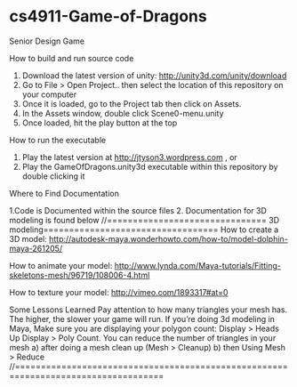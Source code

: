 cs4911-Game-of-Dragons
======================

Senior Design Game

How to build and run source code

1. Download the latest version of unity: http://unity3d.com/unity/download
2. Go to File > Open Project.. then select the location of this repository on your computer
3. Once it is loaded, go to the Project tab then click on Assets.
4. In the Assets window, double click Scene0-menu.unity
5. Once loaded, hit the play button at the top


How to run the executable

1. Play the latest version at http://jtyson3.wordpress.com , or
2. Play the GameOfDragons.unity3d executable within this repository by double clicking it


Where to Find Documentation

1.Code is Documented within the source files
2. Documentation for 3D modeling is found below
//=============================== 3D modeling==================================
How to create a 3D model: 
	http://autodesk-maya.wonderhowto.com/how-to/model-dolphin-maya-261205/

How to animate your model:
	http://www.lynda.com/Maya-tutorials/Fitting-skeletons-mesh/96719/108006-4.html

How to texture your model:
	http://vimeo.com/1893317#at=0

Some Lessons Learned
Pay attention to how many triangles your mesh has. The higher, the slower your game will run.
If you’re doing 3d modeling in Maya, Make sure you are displaying your polygon count: Display > Heads Up Display > Poly Count. You can reduce the number of triangles in your mesh  a) after doing a mesh clean up (Mesh > Cleanup) b) then Using Mesh > Reduce
//===================================================================================

